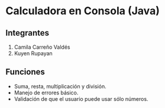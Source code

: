 # Calculadora en Consola (Java) 

## Integrantes
1. Camila Carreño Valdés
2. Kuyen Rupayan

## Funciones
- Suma, resta, multiplicación y división.
- Manejo de errores básico.
- Validación de que el usuario puede usar sólo números.
  
